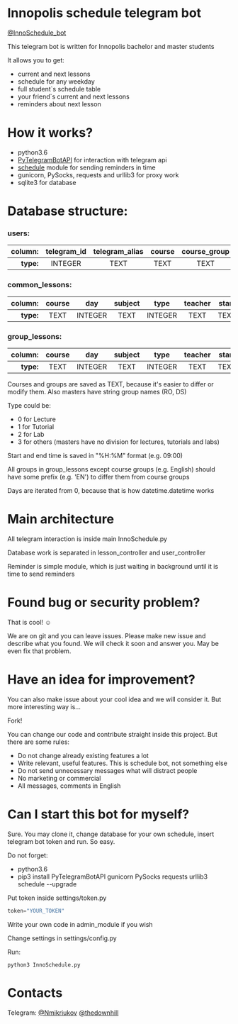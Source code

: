 # Innopolis schedule telegram bot

[@InnoSchedule_bot](https://t.me/InnoSchedule_bot)


This telegram bot is written for Innopolis bachelor and master students

It allows you to get:
- current and next lessons
- schedule for any weekday
- full student`s schedule table
- your friend`s current and next lessons
- reminders about next lesson

# How it works?

- python3.6
- [PyTelegramBotAPI](https://github.com/eternnoir/pyTelegramBotAPI) for interaction with telegram api
- [schedule](https://schedule.readthedocs.io/en/stable/) module for sending reminders in time
- gunicorn, PySocks, requests and urllib3 for proxy work
- sqlite3 for database 

# Database structure:

### users:

**column:** | telegram_id | telegram_alias | course | course_group | english_group | need_reminders
-: | :-: | :-: | :-: | :-: | :-: | :-: 
**type:** | INTEGER | TEXT | TEXT | TEXT | TEXT | INTEGER

### common_lessons:

**column:** | course | day | subject | type | teacher | start | end | room
-: | :-: | :-: | :-: | :-: | :-: | :-: | :-: | :-: 
**type:** | TEXT | INTEGER | TEXT | INTEGER | TEXT | TEXT | TEXT | INTEGER

### group_lessons:

**column:** | course | day | subject | type | teacher | start | end | room | lesson_group
-: | :-: | :-: | :-: | :-: | :-: | :-: | :-: | :-: | :-:
**type:** | TEXT | INTEGER | TEXT | INTEGER | TEXT | TEXT | TEXT | INTEGER | TEXT


Courses and groups are saved as TEXT, because it's easier to differ or modify them. Also masters have string group names (RO, DS)

Type could be:
- 0 for Lecture
- 1 for Tutorial
- 2 for Lab
- 3 for others (masters have no division for lectures, tutorials and labs)

Start and end time is saved in "%H:%M" format (e.g. 09:00)

All groups in group_lessons except course groups (e.g. English) should have some prefix (e.g. 'EN') to differ them from course groups

Days are iterated from 0, because that is how datetime.datetime works

# Main architecture

All telegram interaction is inside main InnoSchedule.py

Database work is separated in lesson_controller and user_controller

Reminder is simple module, which is just waiting in background until it is time to send reminders

# Found bug or security problem?

That is cool! ☺

We are on git and you can leave issues. Please make new issue and describe what you found. We will check it soon and answer you. May be even fix that problem.

# Have an idea for improvement?

You can also make issue about your cool idea and we will consider it. But more interesting way is...

Fork!

You can change our code and contribute straight inside this project. But there are some rules:
- Do not change already existing features a lot
- Write relevant, useful features. This is schedule bot, not something else
- Do not send unnecessary messages what will distract people
- No marketing or commercial
- All messages, comments in English

# Can I start this bot for myself?

Sure. You may clone it, change database for your own schedule, insert telegram bot token and run. So easy.

Do not forget:
- python3.6
- pip3 install PyTelegramBotAPI gunicorn PySocks requests urllib3 schedule --upgrade

Put token inside settings/token.py
```python
token="YOUR_TOKEN"
```

Write your own code in admin_module if you wish

Change settings in settings/config.py

Run:
```
python3 InnoSchedule.py
```

# Contacts
Telegram:
[@Nmikriukov](https://t.me/Nmikriukov)
[@thedownhill](https://t.me/thedownhill)
